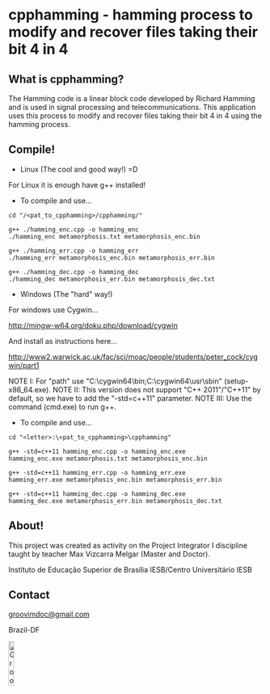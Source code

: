 cpphamming - hamming process to modify and recover files taking their bit 4 in 4
=============

What is cpphamming?
-----
The Hamming code is a linear block code developed by Richard Hamming and is used in signal processing and telecommunications. This application uses this process to modify and recover files taking their bit 4 in 4 using the hamming process.

Compile!
-----

 * Linux (The cool and good way!) =D

For Linux it is enough have g++ installed!

 * To compile and use...

```
cd "/<pat_to_cpphamming>/cpphamming/"

g++ ./hamming_enc.cpp -o hamming_enc
./hamming_enc metamorphosis.txt metamorphosis_enc.bin

g++ ./hamming_err.cpp -o hamming_err
./hamming_err metamorphosis_enc.bin metamorphosis_err.bin

g++ ./hamming_dec.cpp -o hamming_dec
./hamming_dec metamorphosis_err.bin metamorphosis_dec.txt
```

 * Windows (The "hard" way!)

For windows use Cygwin...

http://mingw-w64.org/doku.php/download/cygwin

And install as instructions here...

http://www2.warwick.ac.uk/fac/sci/moac/people/students/peter_cock/cygwin/part1

NOTE I: For "path" use "C:\cygwin64\bin;C:\cygwin64\usr\sbin" 
    (setup-x86_64.exe).
NOTE II: This version does not support "C++ 2011"/"C++11" by default, so we 
    have to add the "-std=c++11" parameter.
NOTE III: Use the command (cmd.exe) to run g++.

 * To compile and use...

```
cd "<letter>:\<pat_to_cpphamming>\cpphamming"

g++ -std=c++11 hamming_enc.cpp -o hamming_enc.exe
hamming_enc.exe metamorphosis.txt metamorphosis_enc.bin

g++ -std=c++11 hamming_err.cpp -o hamming_err.exe
hamming_err.exe metamorphosis_enc.bin metamorphosis_err.bin

g++ -std=c++11 hamming_dec.cpp -o hamming_dec.exe
hamming_dec.exe metamorphosis_err.bin metamorphosis_dec.txt
```

About!
-----

This project was created as activity on the Project Integrator I discipline taught by teacher Max Vizcarra Melgar (Master and Doctor).

Instituto de Educação Superior de Brasília IESB/Centro Universitário IESB

Contact
-----

groovimdoc@gmail.com

Brazil-DF

<img border="0" alt="GrooVim Doc" src="http://upload.wikimedia.org/wikipedia/commons/thumb/6/6d/Map_of_Brazil_with_flag.svg/180px-Map_of_Brazil_with_flag.svg.png" height="15%" width="15%"/>
